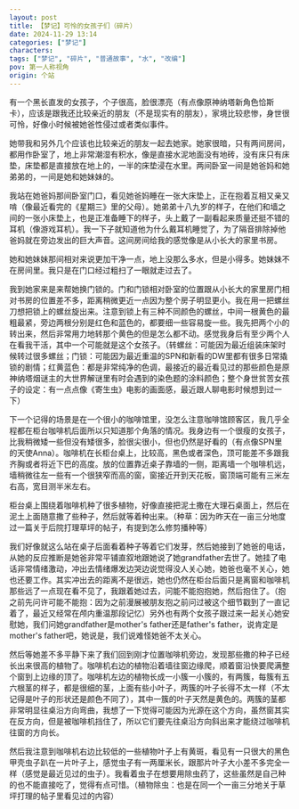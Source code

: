 ```yaml
---
layout: post
title: 【梦记】可怜的女孩子们（碎片）
date: 2024-11-29 13:14
categories: ["梦记"]
characters: 
tags: ["梦记", "碎片", "普通故事", "水", "改编"]
pov: 第一人称视角
origin: 个站
---
```


有一个黑长直发的女孩子，个子很高，脸很漂亮（有点像原神纳塔新角色恰斯卡），应该是跟我还比较亲近的朋友（不是现实有的朋友），家境比较悲惨，身世很可怜，好像小时候被她爸性侵过或者类似事件。

她带我和另外几个应该也比较亲近的朋友一起去她家。她家很暗，只有两间房间，都用作卧室了，地上非常潮湿有积水，像是直接水泥地面没有地砖，没有床只有床垫，床垫都是直接放在地上的，一半的床垫浸在水里。两间卧室一间是她爸妈和她弟弟的，一间是她和她妹妹的。

我站在她爸妈那间卧室门口，看见她爸妈睡在一张大床垫上，正在抱着互相又亲又啃（像最近看完的《星期三》里的父母）。她弟弟十八九岁的样子，在他们和墙之间的一张小床垫上，也是正准备睡下的样子，头上戴了一副看起来质量还挺不错的耳机（像游戏耳机）。我一下子就知道他为什么戴耳机睡觉了，为了隔音排除掉他爸妈就在旁边发出的巨大声音。这间房间给我的感觉像是从小长大的家里书房。

她和她妹妹那间相对来说更加干净一点，地上没那么多水，但是小得多。她妹妹不在房间里。我只是在门口经过粗扫了一眼就走过去了。

我到她家来是来帮她换门锁的。门和门锁相对卧室的位置跟从小长大的家里房门相对书房的位置差不多，距离稍微更近一点因为整个房子明显更小。我在用一把螺丝刀想把锁上的螺丝旋出来。注意到锁上有三种不同颜色的螺丝，中间一根黄色的最粗最紧，旁边两根分别是红色和蓝色的，都要细一些容易旋一些。我先把两个小的转出来，然后非常用力地转那个黄色的但是怎么都不动。感觉我身后有至少两个人在看我干活，其中一个可能就是这个女孩子。（转螺丝：可能因为最近组装床架时候转过很多螺丝；门锁：可能因为最近重温的SPN和新看的DW里都有很多日常撬锁的剧情；红黄蓝色：都是非常纯净的色调，最接近的最近看见过的那些颜色是原神纳塔烟谜主的大世界解谜里有时会遇到的染色题的涂料颜色；整个身世贫苦女孩子的设定：有一点点像《寄生虫》电影的画面感，最近跟人聊电影时候想到过一下）

下一个记得的场景是在一个很小的咖啡馆里，没怎么注意咖啡馆顾客区，我几乎全程都在柜台咖啡机后面所以只知道那个角落的情况。我身边有一个很瘦的女孩子，比我稍微矮一些但没有矮很多，脸很尖很小，但也仍然是好看的（有点像SPN里的天使Anna）。咖啡机在长柜台桌上，比较高，黑色或者深色，顶可能差不多跟我齐胸或者将近下巴的高度。放的位置靠近桌子靠墙的一侧，距离墙一个咖啡机远，墙稍微往左一些有一个很狭窄而高的窗，窗接近开到天花板，窗顶端可能有三米左右高，宽目测半米左右。

柜台桌上围绕着咖啡机种了很多植物，好像直接把泥土撒在大理石桌面上，然后在泥土上面随意撒了些种子，然后就等着种出来。（种草：因为昨天在一亩三分地度过一篇关于后院打理草坪的帖子，有提到怎么修剪播种等）

我们好像就这么站在桌子后面看着种子等着它们发芽，然后她接到了她爸的电话，从她的反应推断是她爸非常平铺直叙地跟她说了她grandfather去世了。她挂了电话非常情绪激动，冲出去情绪爆发边哭边说觉得没人关心她，她爸也毫不关心，她也还要工作。其实冲出去的距离不是很远，她也仍然在柜台后面只是离窗和咖啡机那些远了一点现在看不见了，我跟着她过去，问能不能抱抱她，然后抱住了。（抱之前先问许可能不能抱：因为之前漫展被朋友抱之前问过被这个细节戳到了一直记着了，最近又经常在颅内重温那段记忆）另外也有两个女孩子跟过来一起关心她安慰她，我们问她grandfather是mother's father还是father's father，说肯定是mother's father吧，她说是，我们说难怪她爸不太关心。

然后等她差不多平静下来了我们回到刚才位置咖啡机旁边，发现那些撒的种子已经长出来很高的植物了。咖啡机右边的植物沿着墙往窗边缘爬，顺着窗沿快要爬满整个窗到上边缘的顶了。咖啡机左边的植物长成一小簇一小簇的，有两簇，每簇有五六根茎的样子，都是很细的茎，上面有些小叶子，两簇的叶子长得不太一样（不太记得是叶子的形状还是颜色不同了），其中一簇的叶子天然是黄色的。两簇的茎都非常明显往桌沿方向弯曲，我想了一下觉得可能因为光源在这个方向，虽然窗其实在反方向，但是被咖啡机挡住了，所以它们要先往桌沿方向斜出来才能绕过咖啡机往窗的方向长。

然后我注意到咖啡机右边比较低的一些植物叶子上有黄斑，看见有一只很大的黑色甲壳虫子趴在一片叶子上，感觉虫子有一两厘米长，跟那片叶子大小差不多完全一样（感觉是最近见过的虫子）。我看着虫子在想要用除虫药了，这些虽然是自己种的也不能直接吃了，觉得有点可惜。（植物除虫：也是在同一个一亩三分地关于草坪打理的帖子里看见过的内容）


